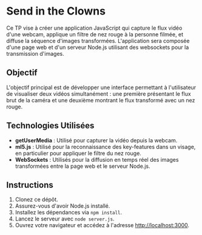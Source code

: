 # Send in the Clowns

Ce TP vise à créer une application JavaScript qui capture le flux vidéo d'une webcam, applique un filtre de nez rouge à la personne filmée, et diffuse la séquence d'images transformées. L'application sera composée d'une page web et d'un serveur Node.js utilisant des websockets pour la transmission d'images.

## Objectif
L'objectif principal est de développer une interface permettant à l'utilisateur de visualiser deux vidéos simultanément : une première présentant le flux brut de la caméra et une deuxième montrant le flux transformé avec un nez rouge.

## Technologies Utilisées
- **getUserMedia** : Utilisé pour capturer la vidéo depuis la webcam.
- **ml5.js** : Utilisé pour la reconnaissance des key-features dans un visage, en particulier pour appliquer le filtre du nez rouge.
- **WebSockets** : Utilisés pour la diffusion en temps réel des images transformées entre la page web et le serveur Node.js.

## Instructions
1. Clonez ce dépôt.
2. Assurez-vous d'avoir Node.js installé.
3. Installez les dépendances via `npm install`.
4. Lancez le serveur avec `node server.js`.
5. Ouvrez votre navigateur et accédez à l'adresse [http://localhost:3000](http://localhost:3000).
